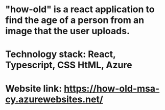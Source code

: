 # "how-old" is a react application to find the age of a person from an image that the user uploads.
# Technology stack: React, Typescript, CSS HtML, Azure
# Website link: https://how-old-msa-cy.azurewebsites.net/
